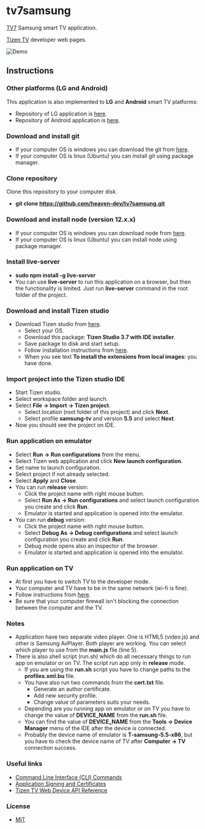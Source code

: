 # tv7samsung

[TV7](https://www.tv7.fi/) Samsung smart TV application.

[Tizen TV](https://developer.tizen.org/tizen/tv) developer web pages.

![Demo](https://github.com/heaven-dev/tv7samsung/blob/master/misc/demo.gif)

## Instructions

### Other platforms (LG and Android)
This application is also implemented to __LG__ and __Android__ smart TV platforms:
  - Repository of LG application is [here](https://github.com/heaven-dev/tv7lg).
  - Repository of Android application is [here](https://github.com/heaven-dev/tv7android).

### Download and install git
  - If your computer OS is windows you can download the git from [here](https://git-scm.com/download/win).
  - If your computer OS is linux (Ubuntu) you can install git using package manager.

### Clone repository
Clone this repository to your computer disk.
  - __git clone https://github.com/heaven-dev/tv7samsung.git__

### Download and install node (version 12.x.x)
  - If your computer OS is windows you can download node from [here](https://nodejs.org/en/download/).
  - If your computer OS is linux (Ubuntu) you can install node using package manager.

### Install live-server
  - __sudo npm install -g live-server__
  - You can use __live-server__ to run this application on a browser, but then the functionality is limited. Just run __live-server__ command in the root folder of the project.

### Download and install Tizen studio
  - Download Tizen studio from [here](https://developer.tizen.org/development/tizen-studio/download).
    - Select your OS.
    - Download this package: __Tizen Studio 3.7 with IDE installer__.
    - Save package to disk and start setup.
    - Follow installation instructions from [here](https://developer.samsung.com/smarttv/develop/getting-started/setting-up-sdk/installing-tv-sdk.html).
    - When you see text __To install the extensions from local images:__ you have done.

### Import project into the Tizen studio IDE
  - Start Tizen studio.
  - Select workspace folder and launch.
  - Select __File -> Import -> Tizen project__.
    - Select location (root folder of this project) and click __Next__.
    - Select profile __samsung-tv__ and version __5.5__ and select __Next__.
  - Now you should see the project on IDE.

### Run application on emulator
  - Select __Run -> Run configurations__ from the menu.
  - Select Tizen web application and click __New launch configuration__.
  - Set name to launch configuration.
  - Select project if not already selected.
  - Select __Apply__ and __Close__.
  - You can run __release__ version:
    - Click the project name with right mouse button.
    - Select __Run As -> Run configurations__ and select launch configuration you create and click __Run__.
    - Emulator is started and application is opened into the emulator.
  - You can run __debug__ version:
    - Click the project name with right mouse button.
    - Select __Debug As -> Debug configurations__ and select launch configuration you create and click __Run__.
    - Debug mode opens also an inspector of the browser.
    - Emulator is started and application is opened into the emulator.

### Run application on TV
  - At first you have to switch TV to the developer mode.
  - Your computer and TV have to be in the same network (wi-fi is fine).
  - Follow instructions from [here](https://developer.samsung.com/smarttv/develop/getting-started/using-sdk/tv-device.html).
  - Be sure that your computer firewall isn't blocking the connection between the computer and the TV.

### Notes
  - Application have two separate video player. One is HTML5 (video.js) and other is Samsung AvPlayer. Both player are working. You can select which player to use from the __main.js__ file (line 5).
  - There is also shell script (run.sh) which do all necessary things to run app on emulator or on TV. The script run app only in __release__ mode. 
    - If you are using the __run.sh__ script you have to change paths to the __profiles.xml.bu__ file.
    - You have also run two commands from the __cert.txt__ file.
      - Generate an author certificate.
      - Add new security profile.
      - Change value of parameters suits your needs.
    - Depending are you running app on emulator or on TV you have to change the value of __DEVICE_NAME__ from the __run.sh__ file. 
    - You can find the value of __DEVICE_NAME__ from the __Tools -> Device Manager__ menu of the IDE after the device is connected.
    - Probably the device name of emulator is __T-samsung-5.5-x86__, but you have to check the device name of TV after __Computer -> TV__ connection success.

### Useful links
  - [Command Line Interface (CLI) Commands](https://developer.tizen.org/development/tizen-studio/web-tools/cli)
  - [Application Signing and Certificates](https://docs.tizen.org/application/web/tutorials/sign-certificate/)
  - [Tizen TV Web Device API Reference](https://docs.tizen.org/application/web/api/latest/device_api/tv/index.html)

### License
 - [MIT](https://github.com/heaven-dev/tv7samsung/blob/master/LICENSE.md)